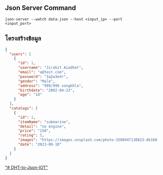 ## Json Server Command
<code>json-server --watch data.json --host <input_ip> --port <input_port></code>

## โครงสร้างข้อมูล
```json
{
  "users": [
    {
      "id": 1,
      "username": "Jirakit Aiadhet",
      "email": "a@test.com",
      "password": "1q2w3e4r",
      "gender": "Male",
      "address": "999/999 songkhla",
      "birthdate": "2002-04-23",
      "age": "18"
    }
  ],
  "catalogs": [
    {
      "id": 1,
      "itemName": "submarine",
      "detail": "no engine",
      "price": "150",
      "rating": 5,
      "images": "https://images.unsplash.com/photo-1588947130823-db168fa854ac?ixlib=rb-4.0.3&ixid=M3wxMjA3fDB8MHxwaG90by1wYWdlfHx8fGVufDB8fHx8fA%3D%3D&auto=format&fit=crop&w=2070&q=80",
      "date": "2023-09-10"
    }
  ]
}
```

["# DHT-to-Json-IOT" ](https://youtu.be/qGMntd_2Lfs?si=VMIhVtP0WJCQhECS)
